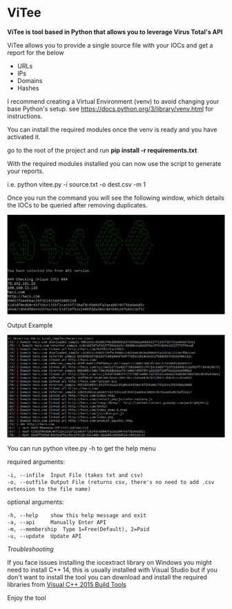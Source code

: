 # ViTee
**ViTee is tool based in Python that allows you to leverage Virus Total's API**

ViTee allows you to provide a single source file with your IOCs and get a report for the below

   *  URLs
   *  IPs
   *  Domains
   *  Hashes
   
I recommend creating a Virtual Environment (venv) to avoid changing your base Python's setup.
see https://docs.python.org/3/library/venv.html for instructions.

You can install the required modules once the venv is ready and you have activated it.

go to the root of the project and run **pip install -r requirements.txt**

With the required modules installed you can now use the script to generate your reports.

i.e. python vitee.py -i source.txt -o dest.csv -m 1

Once you run the command you will see the following window, which details the IOCs to be queried after removing duplicates.

![Startup](https://github.com/TURROKS/ViTee/blob/master/misc/startup.png)

Output Example

![Results](https://github.com/TURROKS/ViTee/blob/master/misc/results.PNG)

You can run python vitee.py -h to get the help menu

required arguments:

    -i, --infile  Input File (takes txt and csv)
    -o, --outfile Output File (returns csv, there's no need to add .csv extension to the file name)

optional arguments:

    -h, --help    show this help message and exit
    -a, --api     Manually Enter API
    -m, --membership  Type 1=Free(Default), 2=Paid
    -u, --update  Update API

*Troubleshooting*

If you face issues installing the iocextract library on Windows you might need to install C++ 14, this is usually 
installed with Visual Studio but if you don't want to install the tool you can download and install the required 
libraries from [Visual C++ 2015 Build Tools](http://go.microsoft.com/fwlink/?LinkId=691126&fixForIE=.exe.)

Enjoy the tool
